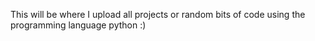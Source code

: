 This will be where I upload all projects or random bits of code using the programming language python :)
